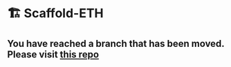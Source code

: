 # 🏗 Scaffold-ETH

## You have reached a branch that has been moved. Please visit [this repo](https://github.com/scaffold-eth/scaffold-eth-examples/tree/defi-rtokens)
